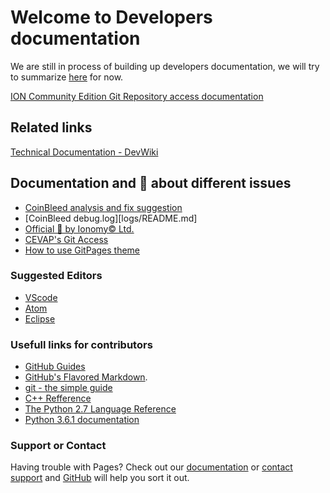# Welcome to Developers documentation     

We are still in process of building up developers documentation, we will try to summarize [here](https://cevap.github.io/doc/) for now.

[ION Community Edition Git Repository access documentation](GitAccess.md)

## Related links

[Technical Documentation - DevWiki](https://cevap.github.io/devwiki/) 

## Documentation and 📰 about different issues

- [CoinBleed analysis and fix suggestion](CoinBleed.md)
- [CoinBleed debug.log][logs/README.md]
- [Official 📰 by Ionomy©️ Ltd.](https://news.ionomy.com/)
- [CEVAP's Git Access](GitAccess.md)
- [How to use GitPages theme](ThemeHowTo.md)

### Suggested Editors

- [VScode](https://code.visualstudio.com/)
- [Atom](https://atom.io/)
- [Eclipse](https://www.eclipse.org/downloads/?)

### Usefull links for contributors

- [GitHub Guides](https://guides.github.com/)
- [GitHub's Flavored Markdown](https://guides.github.com/features/mastering-markdown/).
- [git - the simple guide](https://rogerdudler.github.io/git-guide/)
- [C++ Refference](http://en.cppreference.com/w/)
- [The Python 2.7 Language Reference](https://docs.python.org/2/reference/index.html)
- [Python 3.6.1 documentation](https://docs.python.org/3/)

### Support or Contact

Having trouble with Pages? Check out our [documentation](https://help.github.com/categories/github-pages-basics/) or [contact support](https://github.com/contact) and [GitHub](https://github.com/contact) will help you sort it out.
